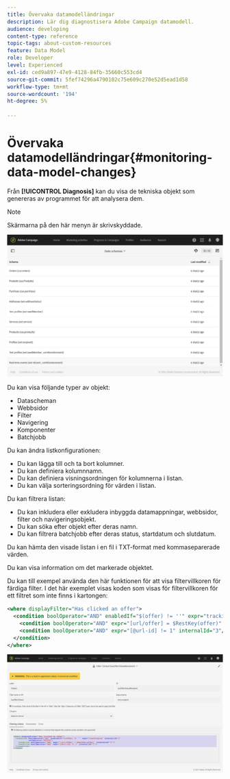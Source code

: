 ```yaml
---
title: Övervaka datamodelländringar
description: Lär dig diagnostisera Adobe Campaign datamodell.
audience: developing
content-type: reference
topic-tags: about-custom-resources
feature: Data Model
role: Developer
level: Experienced
exl-id: ced9a897-47e9-4128-84fb-35660c553cd4
source-git-commit: 5fef74296a4790102c75e609c270e52d5ead1d58
workflow-type: tm+mt
source-wordcount: '194'
ht-degree: 5%

---
```


# Övervaka datamodelländringar{#monitoring-data-model-changes}

Från **[!UICONTROL Diagnosis]** kan du visa de tekniska objekt som genereras av programmet för att analysera dem.

>[!NOTE]
>
>Skärmarna på den här menyn är skrivskyddade.

![](assets/diagnostic.png)

Du kan visa följande typer av objekt:

* Datascheman
* Webbsidor
* Filter
* Navigering
* Komponenter
* Batchjobb

Du kan ändra listkonfigurationen:

* Du kan lägga till och ta bort kolumner.
* Du kan definiera kolumnnamn.
* Du kan definiera visningsordningen för kolumnerna i listan.
* Du kan välja sorteringsordning för värden i listan.

Du kan filtrera listan:

* Du kan inkludera eller exkludera inbyggda datamappningar, webbsidor, filter och navigeringsobjekt.
* Du kan söka efter objekt efter deras namn.
* Du kan filtrera batchjobb efter deras status, startdatum och slutdatum.

Du kan hämta den visade listan i en fil i TXT-format med kommaseparerade värden.

Du kan visa information om det markerade objektet.

Du kan till exempel använda den här funktionen för att visa filtervillkoren för färdiga filter. I det här exemplet visas koden som visas för filtervillkoren för ett filtret som inte finns i kartongen:

```xml
<where displayFilter="Has clicked an offer">
  <condition boolOperator="AND" enabledIf="$(offer) != ''" expr="trackingLog" internalId="1" setOperator="EXISTS">
    <condition boolOperator="AND" expr="[url/offer] = $RestKey(offer)" internalId="2"/>
    <condition boolOperator="AND" expr="[@url-id] != 1" internalId="3"/>
  </condition>
</where>
```

![](assets/diagnosis_filter_criteria.png)